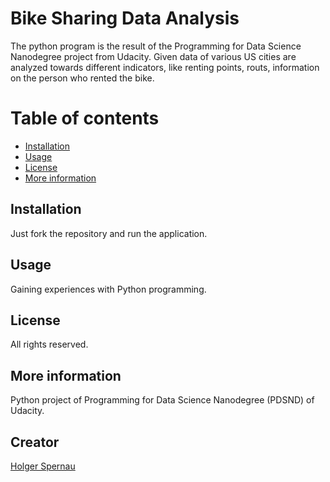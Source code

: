 # Bike Sharing Data Analysis

The python program is the result of the Programming for Data Science Nanodegree project from Udacity. Given data of various US cities are analyzed towards different indicators, like renting points, routs, information on the person who rented the bike.

# Table of contents

* [Installation](#installation)
* [Usage](#usage)
* [License](#license)
* [More information](#more-information)

## Installation
Just fork the repository and run the application.

## Usage
Gaining experiences with Python programming.

## License
All rights reserved.

## More information
Python project of Programming for Data Science Nanodegree (PDSND) of Udacity.

## Creator
[Holger Spernau](https://github.com/holgerspernau)
